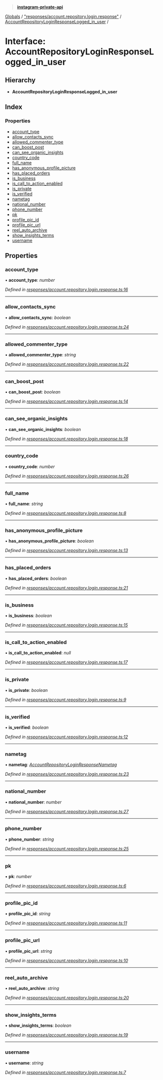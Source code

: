 > **[instagram-private-api](../README.md)**

[Globals](../README.md) / ["responses/account.repository.login.response"](../modules/_responses_account_repository_login_response_.md) / [AccountRepositoryLoginResponseLogged_in_user](_responses_account_repository_login_response_.accountrepositoryloginresponselogged_in_user.md) /

# Interface: AccountRepositoryLoginResponseLogged_in_user

## Hierarchy

* **AccountRepositoryLoginResponseLogged_in_user**

## Index

### Properties

* [account_type](_responses_account_repository_login_response_.accountrepositoryloginresponselogged_in_user.md#account_type)
* [allow_contacts_sync](_responses_account_repository_login_response_.accountrepositoryloginresponselogged_in_user.md#allow_contacts_sync)
* [allowed_commenter_type](_responses_account_repository_login_response_.accountrepositoryloginresponselogged_in_user.md#allowed_commenter_type)
* [can_boost_post](_responses_account_repository_login_response_.accountrepositoryloginresponselogged_in_user.md#can_boost_post)
* [can_see_organic_insights](_responses_account_repository_login_response_.accountrepositoryloginresponselogged_in_user.md#can_see_organic_insights)
* [country_code](_responses_account_repository_login_response_.accountrepositoryloginresponselogged_in_user.md#country_code)
* [full_name](_responses_account_repository_login_response_.accountrepositoryloginresponselogged_in_user.md#full_name)
* [has_anonymous_profile_picture](_responses_account_repository_login_response_.accountrepositoryloginresponselogged_in_user.md#has_anonymous_profile_picture)
* [has_placed_orders](_responses_account_repository_login_response_.accountrepositoryloginresponselogged_in_user.md#has_placed_orders)
* [is_business](_responses_account_repository_login_response_.accountrepositoryloginresponselogged_in_user.md#is_business)
* [is_call_to_action_enabled](_responses_account_repository_login_response_.accountrepositoryloginresponselogged_in_user.md#is_call_to_action_enabled)
* [is_private](_responses_account_repository_login_response_.accountrepositoryloginresponselogged_in_user.md#is_private)
* [is_verified](_responses_account_repository_login_response_.accountrepositoryloginresponselogged_in_user.md#is_verified)
* [nametag](_responses_account_repository_login_response_.accountrepositoryloginresponselogged_in_user.md#nametag)
* [national_number](_responses_account_repository_login_response_.accountrepositoryloginresponselogged_in_user.md#national_number)
* [phone_number](_responses_account_repository_login_response_.accountrepositoryloginresponselogged_in_user.md#phone_number)
* [pk](_responses_account_repository_login_response_.accountrepositoryloginresponselogged_in_user.md#pk)
* [profile_pic_id](_responses_account_repository_login_response_.accountrepositoryloginresponselogged_in_user.md#profile_pic_id)
* [profile_pic_url](_responses_account_repository_login_response_.accountrepositoryloginresponselogged_in_user.md#profile_pic_url)
* [reel_auto_archive](_responses_account_repository_login_response_.accountrepositoryloginresponselogged_in_user.md#reel_auto_archive)
* [show_insights_terms](_responses_account_repository_login_response_.accountrepositoryloginresponselogged_in_user.md#show_insights_terms)
* [username](_responses_account_repository_login_response_.accountrepositoryloginresponselogged_in_user.md#username)

## Properties

###  account_type

• **account_type**: *number*

*Defined in [responses/account.repository.login.response.ts:16](https://github.com/dilame/instagram-private-api/blob/173bc62/src/responses/account.repository.login.response.ts#L16)*

___

###  allow_contacts_sync

• **allow_contacts_sync**: *boolean*

*Defined in [responses/account.repository.login.response.ts:24](https://github.com/dilame/instagram-private-api/blob/173bc62/src/responses/account.repository.login.response.ts#L24)*

___

###  allowed_commenter_type

• **allowed_commenter_type**: *string*

*Defined in [responses/account.repository.login.response.ts:22](https://github.com/dilame/instagram-private-api/blob/173bc62/src/responses/account.repository.login.response.ts#L22)*

___

###  can_boost_post

• **can_boost_post**: *boolean*

*Defined in [responses/account.repository.login.response.ts:14](https://github.com/dilame/instagram-private-api/blob/173bc62/src/responses/account.repository.login.response.ts#L14)*

___

###  can_see_organic_insights

• **can_see_organic_insights**: *boolean*

*Defined in [responses/account.repository.login.response.ts:18](https://github.com/dilame/instagram-private-api/blob/173bc62/src/responses/account.repository.login.response.ts#L18)*

___

###  country_code

• **country_code**: *number*

*Defined in [responses/account.repository.login.response.ts:26](https://github.com/dilame/instagram-private-api/blob/173bc62/src/responses/account.repository.login.response.ts#L26)*

___

###  full_name

• **full_name**: *string*

*Defined in [responses/account.repository.login.response.ts:8](https://github.com/dilame/instagram-private-api/blob/173bc62/src/responses/account.repository.login.response.ts#L8)*

___

###  has_anonymous_profile_picture

• **has_anonymous_profile_picture**: *boolean*

*Defined in [responses/account.repository.login.response.ts:13](https://github.com/dilame/instagram-private-api/blob/173bc62/src/responses/account.repository.login.response.ts#L13)*

___

###  has_placed_orders

• **has_placed_orders**: *boolean*

*Defined in [responses/account.repository.login.response.ts:21](https://github.com/dilame/instagram-private-api/blob/173bc62/src/responses/account.repository.login.response.ts#L21)*

___

###  is_business

• **is_business**: *boolean*

*Defined in [responses/account.repository.login.response.ts:15](https://github.com/dilame/instagram-private-api/blob/173bc62/src/responses/account.repository.login.response.ts#L15)*

___

###  is_call_to_action_enabled

• **is_call_to_action_enabled**: *null*

*Defined in [responses/account.repository.login.response.ts:17](https://github.com/dilame/instagram-private-api/blob/173bc62/src/responses/account.repository.login.response.ts#L17)*

___

###  is_private

• **is_private**: *boolean*

*Defined in [responses/account.repository.login.response.ts:9](https://github.com/dilame/instagram-private-api/blob/173bc62/src/responses/account.repository.login.response.ts#L9)*

___

###  is_verified

• **is_verified**: *boolean*

*Defined in [responses/account.repository.login.response.ts:12](https://github.com/dilame/instagram-private-api/blob/173bc62/src/responses/account.repository.login.response.ts#L12)*

___

###  nametag

• **nametag**: *[AccountRepositoryLoginResponseNametag](_responses_account_repository_login_response_.accountrepositoryloginresponsenametag.md)*

*Defined in [responses/account.repository.login.response.ts:23](https://github.com/dilame/instagram-private-api/blob/173bc62/src/responses/account.repository.login.response.ts#L23)*

___

###  national_number

• **national_number**: *number*

*Defined in [responses/account.repository.login.response.ts:27](https://github.com/dilame/instagram-private-api/blob/173bc62/src/responses/account.repository.login.response.ts#L27)*

___

###  phone_number

• **phone_number**: *string*

*Defined in [responses/account.repository.login.response.ts:25](https://github.com/dilame/instagram-private-api/blob/173bc62/src/responses/account.repository.login.response.ts#L25)*

___

###  pk

• **pk**: *number*

*Defined in [responses/account.repository.login.response.ts:6](https://github.com/dilame/instagram-private-api/blob/173bc62/src/responses/account.repository.login.response.ts#L6)*

___

###  profile_pic_id

• **profile_pic_id**: *string*

*Defined in [responses/account.repository.login.response.ts:11](https://github.com/dilame/instagram-private-api/blob/173bc62/src/responses/account.repository.login.response.ts#L11)*

___

###  profile_pic_url

• **profile_pic_url**: *string*

*Defined in [responses/account.repository.login.response.ts:10](https://github.com/dilame/instagram-private-api/blob/173bc62/src/responses/account.repository.login.response.ts#L10)*

___

###  reel_auto_archive

• **reel_auto_archive**: *string*

*Defined in [responses/account.repository.login.response.ts:20](https://github.com/dilame/instagram-private-api/blob/173bc62/src/responses/account.repository.login.response.ts#L20)*

___

###  show_insights_terms

• **show_insights_terms**: *boolean*

*Defined in [responses/account.repository.login.response.ts:19](https://github.com/dilame/instagram-private-api/blob/173bc62/src/responses/account.repository.login.response.ts#L19)*

___

###  username

• **username**: *string*

*Defined in [responses/account.repository.login.response.ts:7](https://github.com/dilame/instagram-private-api/blob/173bc62/src/responses/account.repository.login.response.ts#L7)*